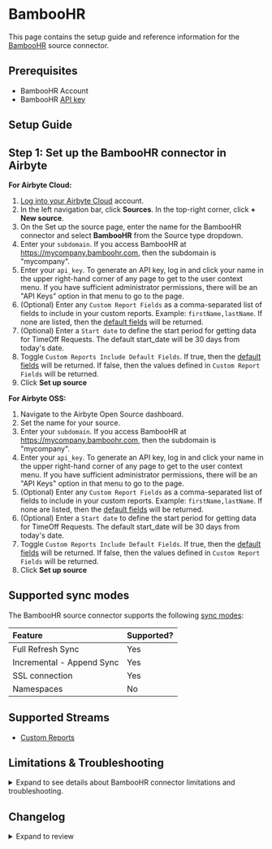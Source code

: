 # BambooHR

<HideInUI>

This page contains the setup guide and reference information for the [BambooHR](https://www.bamboohr.com/) source connector.

</HideInUI>

## Prerequisites

- BambooHR Account
- BambooHR [API key](https://documentation.bamboohr.com/docs)

## Setup Guide

## Step 1: Set up the BambooHR connector in Airbyte

<!-- env:cloud -->

**For Airbyte Cloud:**

1. [Log into your Airbyte Cloud](https://cloud.airbyte.com/workspaces) account.
2. In the left navigation bar, click **Sources**. In the top-right corner, click **+ New source**.
3. On the Set up the source page, enter the name for the BambooHR connector and select **BambooHR** from the Source type dropdown.
4. Enter your `subdomain`. If you access BambooHR at https://mycompany.bamboohr.com, then the subdomain is "mycompany".
5. Enter your `api_key`. To generate an API key, log in and click your name in the upper right-hand corner of any page to get to the user context menu. If you have sufficient administrator permissions, there will be an "API Keys" option in that menu to go to the page.
6. (Optional) Enter any `Custom Report Fields` as a comma-separated list of fields to include in your custom reports. Example: `firstName,lastName`. If none are listed, then the [default fields](https://documentation.bamboohr.com/docs/list-of-field-names) will be returned.
7. (Optional) Enter a `Start date` to define the start period for getting data for TimeOff Requests. The default start_date will be 30 days from today's date. 
8. Toggle `Custom Reports Include Default Fields`. If true, then the [default fields](https://documentation.bamboohr.com/docs/list-of-field-names) will be returned. If false, then the values defined in `Custom Report Fields` will be returned.
9. Click **Set up source**

<!-- /env:cloud -->

<!-- env:oss -->

**For Airbyte OSS:**

1. Navigate to the Airbyte Open Source dashboard.
2. Set the name for your source.
3. Enter your `subdomain`. If you access BambooHR at https://mycompany.bamboohr.com, then the subdomain is "mycompany".
4. Enter your `api_key`. To generate an API key, log in and click your name in the upper right-hand corner of any page to get to the user context menu. If you have sufficient administrator permissions, there will be an "API Keys" option in that menu to go to the page.
5. (Optional) Enter any `Custom Report Fields` as a comma-separated list of fields to include in your custom reports. Example: `firstName,lastName`. If none are listed, then the [default fields](https://documentation.bamboohr.com/docs/list-of-field-names) will be returned.
6. (Optional) Enter a `Start date` to define the start period for getting data for TimeOff Requests. The default start_date will be 30 days from today's date. 
7. Toggle `Custom Reports Include Default Fields`. If true, then the [default fields](https://documentation.bamboohr.com/docs/list-of-field-names) will be returned. If false, then the values defined in `Custom Report Fields` will be returned.
8. Click **Set up source**

<!-- /env:oss -->

<HideInUI>

## Supported sync modes

The BambooHR source connector supports the following [sync modes](https://docs.airbyte.com/cloud/core-concepts#connection-sync-modes):

| Feature                   | Supported? |
| :------------------------ | :--------- |
| Full Refresh Sync         | Yes        |
| Incremental - Append Sync | Yes        |
| SSL connection            | Yes        |
| Namespaces                | No         |

## Supported Streams

- [Custom Reports](https://documentation.bamboohr.com/reference/request-custom-report-1)

## Limitations & Troubleshooting

<details>
<summary>
Expand to see details about BambooHR connector limitations and troubleshooting.
</summary>

### Connector limitations

#### Rate limiting

BambooHR has the [rate limits](https://documentation.bamboohr.com/docs/api-details), but the connector should not run into API limitations under normal usage.

Please [create an issue](https://github.com/airbytehq/airbyte/issues) if you see any rate limit issues that are not automatically retried successfully.

### Troubleshooting

- Check out common troubleshooting issues for the BambooHR source connector on our [Airbyte Forum](https://github.com/airbytehq/airbyte/discussions).

</details>

## Changelog

<details>
  <summary>Expand to review</summary>

| Version | Date       | Pull Request                                             | Subject                                                                         |
|:--------|:-----------|:---------------------------------------------------------|:--------------------------------------------------------------------------------|
| 0.4.0   | 2024-07-18 | [41443](https://github.com/airbytehq/airbyte/pull/41443) | Add TimeOff Requests stream                                                     |
| 0.3.7 | 2024-07-13 | [41780](https://github.com/airbytehq/airbyte/pull/41780) | Update dependencies |
| 0.3.5 | 2024-07-09 | [41088](https://github.com/airbytehq/airbyte/pull/41088) | Update dependencies |
| 0.3.4 | 2024-07-06 | [40818](https://github.com/airbytehq/airbyte/pull/40818) | Update dependencies |
| 0.3.3 | 2024-06-25 | [40288](https://github.com/airbytehq/airbyte/pull/40288) | Update dependencies |
| 0.3.2 | 2024-06-22 | [40156](https://github.com/airbytehq/airbyte/pull/40156) | Update dependencies |
| 0.3.1 | 2024-06-06 | [39201](https://github.com/airbytehq/airbyte/pull/39201) | [autopull] Upgrade base image to v1.2.2 |
| 0.3.0 | 2024-05-25 | [37452](https://github.com/airbytehq/airbyte/pull/37452) | Migrate to Low Code |
| 0.2.6 | 2024-04-19 | [37124](https://github.com/airbytehq/airbyte/pull/37124) | Updating to 0.80.0 CDK |
| 0.2.5 | 2024-04-18 | [37124](https://github.com/airbytehq/airbyte/pull/37124) | Manage dependencies with Poetry. |
| 0.2.4 | 2024-04-15 | [37124](https://github.com/airbytehq/airbyte/pull/37124) | Base image migration: remove Dockerfile and use the python-connector-base image |
| 0.2.3 | 2024-04-12 | [37124](https://github.com/airbytehq/airbyte/pull/37124) | schema descriptions |
| 0.2.2 | 2022-09-16 | [17684](https://github.com/airbytehq/airbyte/pull/17684) | Fix custom field validation retrieve |
| 0.2.1 | 2022-09-16 | [16826](https://github.com/airbytehq/airbyte/pull/16826) | Add custom fields validation during check |
| 0.2.0 | 2022-03-24 | [11326](https://github.com/airbytehq/airbyte/pull/11326) | Add support for Custom Reports endpoint |
| 0.1.0 | 2021-08-27 | [5054](https://github.com/airbytehq/airbyte/pull/5054) | Initial release with Employees API |

</details>

</HideInUI>